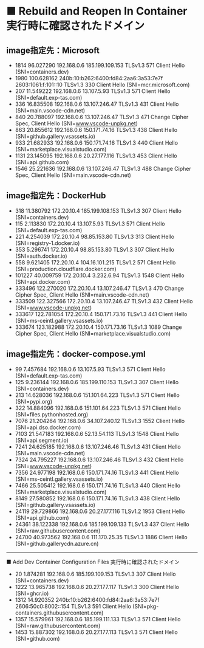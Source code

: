 # ■ Rebuild and Reopen In Container 実行時に確認されたドメイン

## image指定先：Microsoft

- 1814	96.027290	192.168.0.6	185.199.109.153	TLSv1.3	571	Client Hello (SNI=containers.dev)
- 1980	100.628162	240b:10:b262:6400:fd84:2aa6:3a53:7e7f	2603:1061:f:101::10	TLSv1.3	330	Client Hello (SNI=mcr.microsoft.com)
- 207	11.549222	192.168.0.6	13.107.5.93	TLSv1.3	571	Client Hello (SNI=default.exp-tas.com)
- 336	16.835508	192.168.0.6	13.107.246.47	TLSv1.3	431	Client Hello (SNI=main.vscode-cdn.net)
- 840	20.788097	192.168.0.6	13.107.246.47	TLSv1.3	471	Change Cipher Spec, Client Hello (SNI=www.vscode-unpkg.net)
- 863	20.855612	192.168.0.6	150.171.74.16	TLSv1.3	438	Client Hello (SNI=github.gallery.vsassets.io)
- 933	21.682933	192.168.0.6	150.171.74.16	TLSv1.3	440	Client Hello (SNI=marketplace.visualstudio.com)
- 1131	23.145095	192.168.0.6	20.27.177.116	TLSv1.3	453	Client Hello (SNI=api.github.com)
- 1546	25.221636	192.168.0.6	13.107.246.47	TLSv1.3	488	Change Cipher Spec, Client Hello (SNI=main.vscode-cdn.net)

## image指定先：DockerHub

- 318	11.380792	172.20.10.4	185.199.108.153	TLSv1.3	307	Client Hello (SNI=containers.dev)
- 115	2.113830	172.20.10.4	13.107.5.93	TLSv1.3	571	Client Hello (SNI=default.exp-tas.com)
- 221	4.254039	172.20.10.4	98.85.153.80	TLSv1.3	313	Client Hello (SNI=registry-1.docker.io)
- 353	5.296741	172.20.10.4	98.85.153.80	TLSv1.3	307	Client Hello (SNI=auth.docker.io)
- 558	9.621405	172.20.10.4	104.16.101.215	TLSv1.2	571	Client Hello (SNI=production.cloudflare.docker.com)
- 101227	40.009759	172.20.10.4	3.232.6.94	TLSv1.3	1548	Client Hello (SNI=api.docker.com)
- 333496	122.270020	172.20.10.4	13.107.246.47	TLSv1.3	470	Change Cipher Spec, Client Hello (SNI=main.vscode-cdn.net)
- 333509	122.327566	172.20.10.4	13.107.246.47	TLSv1.3	432	Client Hello (SNI=www.vscode-unpkg.net)
- 333617	122.781054	172.20.10.4	150.171.73.16	TLSv1.3	441	Client Hello (SNI=ms-ceintl.gallery.vsassets.io)
- 333674	123.182988	172.20.10.4	150.171.73.16	TLSv1.3	1089	Change Cipher Spec, Client Hello (SNI=marketplace.visualstudio.com)

## image指定先：docker-compose.yml

- 99	7.457684	192.168.0.6	13.107.5.93	TLSv1.3	571	Client Hello (SNI=default.exp-tas.com)
- 125	9.236144	192.168.0.6	185.199.110.153	TLSv1.3	307	Client Hello (SNI=containers.dev)
- 213	14.628036	192.168.0.6	151.101.64.223	TLSv1.3	571	Client Hello (SNI=pypi.org)
- 322	14.884096	192.168.0.6	151.101.64.223	TLSv1.3	571	Client Hello (SNI=files.pythonhosted.org)
- 7076	21.204264	192.168.0.6	34.107.240.12	TLSv1.3	1552	Client Hello (SNI=api.dso.docker.com)
- 7103	21.547183	192.168.0.6	52.13.54.113	TLSv1.3	1548	Client Hello (SNI=api.segment.io)
- 7241	24.625185	192.168.0.6	13.107.246.46	TLSv1.3	431	Client Hello (SNI=main.vscode-cdn.net)
- 7324	24.795227	192.168.0.6	13.107.246.46	TLSv1.3	432	Client Hello (SNI=www.vscode-unpkg.net)
- 7356	24.977198	192.168.0.6	150.171.74.16	TLSv1.3	441	Client Hello (SNI=ms-ceintl.gallery.vsassets.io)
- 7466	25.505412	192.168.0.6	150.171.74.16	TLSv1.3	440	Client Hello (SNI=marketplace.visualstudio.com)
- 8149	27.580852	192.168.0.6	150.171.74.16	TLSv1.3	438	Client Hello (SNI=github.gallery.vsassets.io)
- 24119	29.729866	192.168.0.6	20.27.177.116	TLSv1.2	1953	Client Hello (SNI=api.github.com)
- 24361	38.122338	192.168.0.6	185.199.109.133	TLSv1.3	437	Client Hello (SNI=raw.githubusercontent.com)
- 24700	40.973562	192.168.0.6	111.170.25.35	TLSv1.3	1886	Client Hello (SNI=github.gallerycdn.azure.cn)

---
 ■ Add Dev Container Configuration Files 実行時に確認されたドメイン

- 20	1.874281	192.168.0.6	185.199.109.153	TLSv1.3	307	Client Hello (SNI=containers.dev)
- 1222	13.965738	192.168.0.6	20.27.177.117	TLSv1.3	300	Client Hello (SNI=ghcr.io)
- 1312	14.920352	240b:10:b262:6400:fd84:2aa6:3a53:7e7f	2606:50c0:8002::154	TLSv1.3	591	Client Hello (SNI=pkg-containers.githubusercontent.com)
- 1357	15.579961	192.168.0.6	185.199.111.133	TLSv1.3	571	Client Hello (SNI=raw.githubusercontent.com)
- 1453	15.887302	192.168.0.6	20.27.177.113	TLSv1.3	571	Client Hello (SNI=github.com)